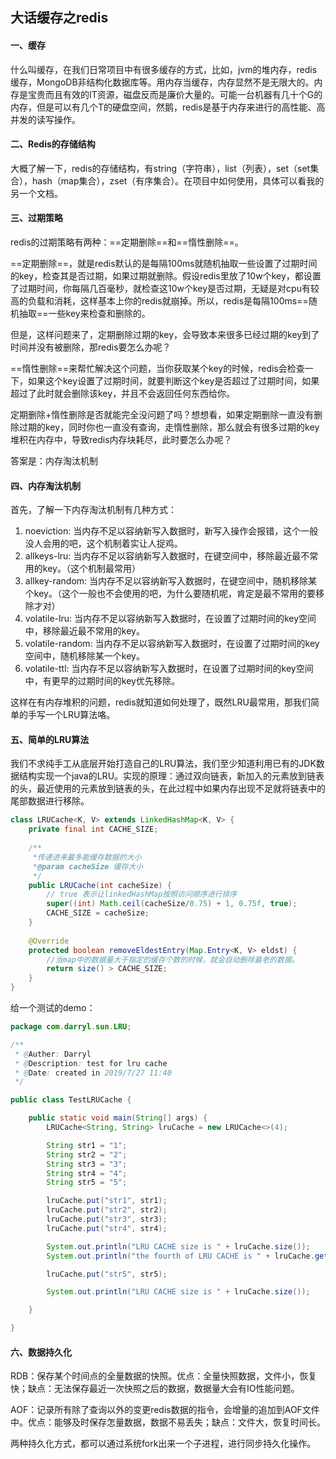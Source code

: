 ## 大话缓存之redis

#### 一、缓存

什么叫缓存，在我们日常项目中有很多缓存的方式，比如，jvm的堆内存，redis缓存，MongoDB非结构化数据库等。用内存当缓存，内存显然不是无限大的。内存是宝贵而且有效的IT资源，磁盘反而是廉价大量的。可能一台机器有几十个G的内存，但是可以有几个T的硬盘空间，然鹅，redis是基于内存来进行的高性能、高并发的读写操作。

#### 二、Redis的存储结构

大概了解一下，redis的存储结构，有string（字符串），list（列表），set（set集合），hash（map集合），zset（有序集合）。在项目中如何使用，具体可以看我的另一个文档。

#### 三、过期策略

redis的过期策略有两种：==定期删除==和==惰性删除==。

==定期删除==，就是redis默认的是每隔100ms就随机抽取一些设置了过期时间的key，检查其是否过期，如果过期就删除。假设redis里放了10w个key，都设置了过期时间，你每隔几百毫秒，就检查这10w个key是否过期，无疑是对cpu有较高的负载和消耗，这样基本上你的redis就崩掉。所以，redis是每隔100ms==随机抽取==一些key来检查和删除的。

但是，这样问题来了，定期删除过期的key，会导致本来很多已经过期的key到了时间并没有被删除，那redis要怎么办呢？

==惰性删除==来帮忙解决这个问题，当你获取某个key的时候，redis会检查一下，如果这个key设置了过期时间，就要判断这个key是否超过了过期时间，如果超过了此时就会删除该key，并且不会返回任何东西给你。

定期删除+惰性删除是否就能完全没问题了吗？想想看，如果定期删除一直没有删除过期的key，同时你也一直没有查询，走惰性删除，那么就会有很多过期的key堆积在内存中，导致redis内存块耗尽，此时要怎么办呢？

答案是：内存淘汰机制

#### 四、内存淘汰机制

首先，了解一下内存淘汰机制有几种方式：

1. noeviction: 当内存不足以容纳新写入数据时，新写入操作会报错，这个一般没人会用的吧，这个机制着实让人捉鸡。
2. allkeys-lru: 当内存不足以容纳新写入数据时，在键空间中，移除最近最不常用的key。（这个机制最常用）
3. allkey-random: 当内存不足以容纳新写入数据时，在键空间中，随机移除某个key。（这个一般也不会使用的吧，为什么要随机呢，肯定是最不常用的要移除才对）
4. volatile-lru: 当内存不足以容纳新写入数据时，在设置了过期时间的key空间中，移除最近最不常用的key。
5. volatile-random: 当内存不足以容纳新写入数据时，在设置了过期时间的key空间中，随机移除某一个key。
6. volatile-ttl: 当内存不足以容纳新写入数据时，在设置了过期时间的key空间中，有更早的过期时间的key优先移除。

这样在有内存堆积的问题，redis就知道如何处理了，既然LRU最常用，那我们简单的手写一个LRU算法咯。

#### 五、简单的LRU算法

我们不求纯手工从底层开始打造自己的LRU算法，我们至少知道利用已有的JDK数据结构实现一个java的LRU。实现的原理：通过双向链表，新加入的元素放到链表的头，最近使用的元素放到链表的头，在此过程中如果内存出现不足就将链表中的尾部数据进行移除。

```java
class LRUCache<K, V> extends LinkedHashMap<K, V> {
    private final int CACHE_SIZE;
    
    /**
     *传递进来最多能缓存数据的大小
     *@param cacheSize 缓存大小
     */
    public LRUCache(int cacheSize) {
        // true 表示让linkedHashMap按照访问顺序进行排序
        super((int) Math.ceil(cacheSize/0.75) + 1, 0.75f, true);
        CACHE_SIZE = cacheSize;
    }
    
    @Override
    protected boolean removeEldestEntry(Map.Entry<K, V> eldst) {
        //当map中的数据量大于指定的缓存个数的时候，就会自动删除最老的数据。
        return size() > CACHE_SIZE;
    }
}
```

给一个测试的demo：

```java
package com.darryl.sun.LRU;

/**
 * @Auther: Darryl
 * @Description: test for lru cache
 * @Date: created in 2019/7/27 11:40
 */

public class TestLRUCache {

    public static void main(String[] args) {
        LRUCache<String, String> lruCache = new LRUCache<>(4);

        String str1 = "1";
        String str2 = "2";
        String str3 = "3";
        String str4 = "4";
        String str5 = "5";

        lruCache.put("str1", str1);
        lruCache.put("str2", str2);
        lruCache.put("str3", str3);
        lruCache.put("str4", str4);

        System.out.println("LRU CACHE size is " + lruCache.size());
        System.out.println("the fourth of LRU CACHE is " + lruCache.get("str1"));

        lruCache.put("str5", str5);

        System.out.println("LRU CACHE size is " + lruCache.size());

    }

}
```

#### 六、数据持久化

RDB：保存某个时间点的全量数据的快照。优点：全量快照数据，文件小，恢复快；缺点：无法保存最近一次快照之后的数据，数据量大会有IO性能问题。

AOF：记录所有除了查询以外的变更redis数据的指令，会增量的追加到AOF文件中。优点：能够及时保存怎量数据，数据不易丢失；缺点：文件大，恢复时间长。

两种持久化方式，都可以通过系统fork出来一个子进程，进行同步持久化操作。